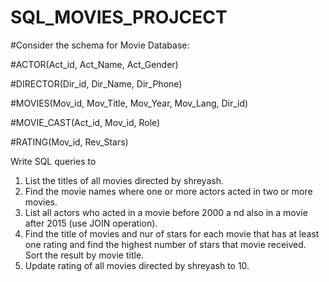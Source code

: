 # SQL_MOVIES_PROJCECT

#Consider the schema for Movie Database:

#ACTOR(Act_id, Act_Name, Act_Gender)

#DIRECTOR(Dir_id, Dir_Name, Dir_Phone)

#MOVIES(Mov_id, Mov_Title, Mov_Year, Mov_Lang, Dir_id)

#MOVIE_CAST(Act_id, Mov_id, Role)

#RATING(Mov_id, Rev_Stars)

Write SQL queries to

1. List the titles of all movies directed by shreyash.
2. Find the movie names where one or more actors acted in two or more movies.
3. List all actors who acted in a movie before 2000 a nd also in a movie after 2015
   (use JOIN operation).
4. Find the title of movies and nur of stars for each movie that has at least one
   rating and find the highest number of stars that movie received. Sort the result by
   movie title.
5. Update rating of all movies directed by shreyash to 10.
